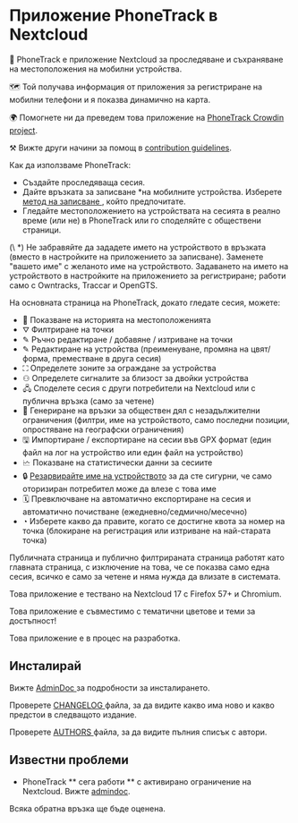 # Приложение PhoneTrack в Nextcloud

📱 PhoneTrack е приложение Nextcloud за проследяване и съхраняване на местоположения на мобилни устройства.

🗺 Той получава информация от приложения за регистриране на мобилни телефони и я показва динамично на карта.

🌍 Помогнете ни да преведем това приложение на [PhoneTrack Crowdin project](https://crowdin.com/project/phonetrack).

⚒ Вижте други начини за помощ в [contribution guidelines](https://github.com/julien-nc/phonetrack/blob/main/CONTRIBUTING.md).

Как да използваме PhoneTrack:

* Създайте проследяваща сесия.
* Дайте връзката за записване \*на мобилните устройства. Изберете [ метод на записване ](https://gitlab.com/eneiluj/phonetrack-oc/wikis/userdoc#logging-methods), който предпочитате.
* Гледайте местоположението на устройствата на сесията в реално време (или не) в PhoneTrack или го споделяйте с обществени страници.

(\ *) Не забравяйте да зададете името на устройството в връзката (вместо в настройките на приложението за записване). Заменете "вашето име" с желаното име на устройството. Задаването на името на устройството в настройките на приложението за регистриране; работи само с Owntracks, Traccar и OpenGTS.

На основната страница на PhoneTrack, докато гледате сесия, можете:

* 📍 Показване на историята на местоположенията
* ⛛ Филтриране на точки
* ✎ Ръчно редактиране / добавяне / изтриване на точки
* ✎ Редактиране на устройства (преименуване, промяна на цвят/форма, преместване в друга сесия)
* ⛶ Определете зоните за ограждане за устройства
* ⚇ Определете сигналите за близост за двойки устройства
* 🖧 Споделете сесия с други потребители на Nextcloud или с публична връзка (само за четене)
* 🔗 Генериране на връзки за обществен дял с незадължителни ограничения (филтри, име на устройството, само последни позиции, опростяване на географски ограничения)
* 🖫 Импортиране / експортиране на сесии във GPX формат (един файл на лог на устройство или един файл на устройство)
* 🗠 Показване на статистически данни за сесиите
* 🔒 [Резарвирайте име на устройството](https://gitlab.com/eneiluj/phonetrack-oc/wikis/userdoc#device-name-reservation) за да сте сигурни, че само оторизиран потребител може да влезе с това име
* 🗓 Превключване на автоматично експортиране на сесия и автоматично почистване (ежедневно/седмично/месечно)
* ◔ Изберете какво да правите, когато се достигне квота за номер на точка (блокиране на регистрация или изтриване на най-старата точка)

Публичната страница и публично филтрираната страница работят като главната страница, с изключение на това, че се показва само една сесия, всичко е само за четене и няма нужда да влизате в системата.

Това приложение е тествано на Nextcloud 17 с Firefox 57+ и Chromium.

Това приложение е съвместимо с тематични цветове и теми за достъпност!

Това приложение е в процес на разработка.

## Инсталирай

Вижте [ AdminDoc ](https://gitlab.com/eneiluj/phonetrack-oc/wikis/admindoc) за подробности за инсталирането.

Проверете [ CHANGELOG ](https://github.com/julien-nc/phonetrack/blob/main/CHANGELOG.md#change-log) файла, за да видите какво има ново и какво предстои в следващото издание.

Проверете [ AUTHORS ](https://github.com/julien-nc/phonetrack/blob/main/AUTHORS.md#authors) файла, за да видите пълния списък с автори.

## Известни проблеми

* PhoneTrack ** сега работи ** с активирано ограничение на Nextcloud. Вижте [admindoc](https://gitlab.com/eneiluj/phonetrack-oc/wikis/admindoc#issue-with-phonetrack-restricted-to-some-groups-in-nextcloud).

Всяка обратна връзка ще бъде оценена.